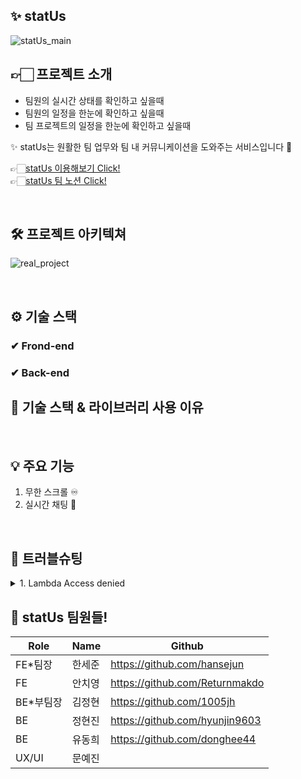 ## ✨ statUs
![statUs_main](https://www.notion.so/statUs-d2e9ed521e204b79ab20263e8823e744#7aded78315544a7990b520d559996842)

## 👉🏻 프로젝트 소개 <br>
- 팀원의 실시간 상태를 확인하고 싶을때
- 팀원의 일정을 한눈에 확인하고 싶을때
- 팀 프로젝트의 일정을 한눈에 확인하고 싶을때

✨ statUs는 원활한 팀 업무와 팀 내 커뮤니케이션을 도와주는 서비스입니다 🥳

👉🏻[statUs 이용해보기 Click!](https://www.status.gift/) <br>
👉🏻[statUs 팀 노션 Click!](https://www.notion.so/statUs-d2e9ed521e204b79ab20263e8823e744)

<br>

## 🛠 프로젝트 아키텍쳐
![real_project](https://user-images.githubusercontent.com/113870221/206828371-2234b618-f39e-4309-9bc3-acb29cb6a19d.png)


<br>


## ⚙ 기술 스택

### ✔ Frond-end
<div>
</div>


### ✔ Back-end
<div>
</div>




## 📝 기술 스택 & 라이브러리 사용 이유



<br>

## 💡 주요 기능
1. 무한 스크롤 ♾
2. 실시간 채팅 💬



<br>

## 🔆 트러블슈팅
<details>
<summary> 1. Lambda Access denied </summary>
<div markdown="1">

  <br>

‼️ **문제 상황**  : S3 버켓에 이미지가 올라가지만 lambda 트리거가 작동을 하지 않고 access denied 403 에러를 띄우는 문제

  <br>
  
1️⃣ **해결방안 1안** : access denied가 뜨므로 권한에서 문제가 있는 것으로 판단하고 IAM 권한쪽으로 수정하고 다시시도 → 실패(access denied 403) → 다시 처음부터 AWS 세팅 → 실패(access denied 403)

2️⃣ **해결방안 2안** : AWS의 세팅에 문제가 없으면 lambda에 문제가 있을 것이라 판단하고 함수와 트리거 수정하고 다시시도 → 실패(access denied 403) → lambda와 s3를 다시 만들며 진행 → 실패(access denied 403)

3️⃣ **해결방안 3안** : lambda와 권한을 건드려봤으나 해결이 되지 않아 multerMiddleware 코드 다시작성 시도 → 실패(access denied 403) → multer 세팅을 바꾸며 다시시도 → 이름을 현재날짜로만 바꿔줬을 때 성공

<br>
  
</div>
</details>


 
## 👻 statUs 팀원들!

|Role|Name|Github|
|---|---|---|
|FE*팀장|한세준|https://github.com/hansejun|
|FE|안치영|https://github.com/Returnmakdo|
|BE*부팀장|김정현|https://github.com/1005jh|
|BE|정현진|https://github.com/hyunjin9603|
|BE|유동희|https://github.com/donghee44|
|UX/UI|문예진||
